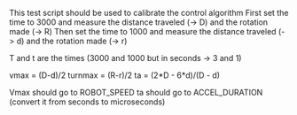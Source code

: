 This test script should be used to calibrate the control algorithm
First set the time to 3000 and measure the distance traveled (-> D) and the rotation made (-> R)
Then set the time to 1000 and measure the distance traveled (-> d) and the rotation made (-> r)

T and t are the times (3000 and 1000 but in seconds -> 3 and 1)

vmax = (D-d)/2
turnmax = (R-r)/2
ta = (2\*D - 6\*d)/(D - d)

Vmax should go to ROBOT_SPEED
ta should go to ACCEL_DURATION (convert it from seconds to microseconds)
